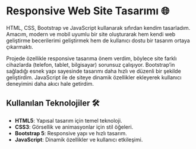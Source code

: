 # Responsive Web Site Tasarımı 🌐

HTML, CSS, Bootstrap ve JavaScript kullanarak sıfırdan kendim tasarladım. Amacım, modern ve mobil uyumlu bir site oluşturarak hem kendi web geliştirme becerilerimi geliştirmek hem de kullanıcı dostu bir tasarım ortaya çıkarmaktı.

Projede özellikle responsive tasarıma önem verdim, böylece site farklı cihazlarda (telefon, tablet, bilgisayar) sorunsuz çalışıyor. Bootstrap’in sağladığı esnek yapı sayesinde tasarımı daha hızlı ve düzenli bir şekilde geliştirdim. JavaScript ile de siteye dinamik özellikler ekleyerek kullanıcı deneyimini daha akıcı hale getirdim.

## Kullanılan Teknolojiler 🛠️
- **HTML5**: Yapısal tasarım için temel teknoloji.
- **CSS3**: Görsellik ve animasyonlar için stil öğeleri.
- **Bootstrap 5**: Responsive yapı ve hızlı tasarım.
- **JavaScript**: Dinamik özellikler ve kullanıcı etkileşimi.
